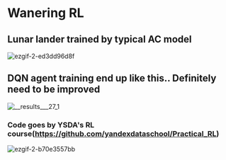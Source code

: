 # Wanering RL
## Lunar lander trained by typical AC model
![ezgif-2-ed3dd96d8f](https://github.com/JakobDen/RLWandering/assets/54845271/1dc1b1c6-d859-4f24-b776-e6229ec090b2)



## DQN agent training end up like this.. Definitely need to be improved
![__results___27_1](https://github.com/JakobDen/RLWandering/assets/54845271/6d08cabc-e86c-4f97-b1fe-4320f82779b5)

### Code goes by YSDA's RL course(https://github.com/yandexdataschool/Practical_RL)

![ezgif-2-b70e3557bb](https://github.com/JakobDen/RLWandering/assets/54845271/5c7e6f19-319c-480f-be60-9cc0c7ede4a6)


